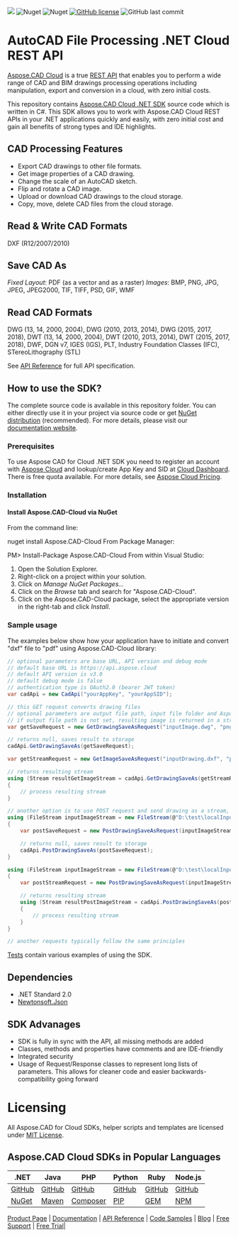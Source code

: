 ![](https://img.shields.io/badge/api-v3.0-lightgrey) ![Nuget](https://img.shields.io/nuget/v/Aspose.cad-Cloud) ![Nuget](https://img.shields.io/nuget/dt/Aspose.cad-Cloud) [![GitHub license](https://img.shields.io/github/license/aspose-cad-cloud/aspose-cad-cloud-dotnet)](https://github.com/aspose-cad-cloud/aspose-cad-cloud-dotnet/blob/master/LICENSE) ![GitHub last commit](https://img.shields.io/github/last-commit/Aspose-cad-Cloud/aspose-cad-cloud-dotnet)
# AutoCAD File Processing .NET Cloud REST API
[Aspose.CAD Cloud](https://products.aspose.cloud/cad) is a true [REST API](https://apireference.aspose.cloud/cad/) that enables you to perform a wide range of CAD and BIM drawings processing operations including manipulation, export and conversion in a cloud, with zero initial costs.

This repository contains [Aspose.CAD Cloud .NET SDK](https://products.aspose.cloud/cad/net) source code which is written in C#. This SDK allows you to work with Aspose.CAD Cloud REST APIs in your .NET applications quickly and easily, with zero initial cost and gain all benefits of strong types and IDE highlights.

## CAD Processing Features
- Export CAD drawings to other file formats.
- Get image properties of a CAD drawing.
- Change the scale of an AutoCAD sketch.
- Flip and rotate a CAD image.
- Upload or download CAD drawings to the cloud storage.
- Copy, move, delete CAD files from the cloud storage.

## Read & Write CAD Formats
DXF (R12/2007/2010)

## Save CAD As
*Fixed Layout*: PDF (as a vector and as a raster)
*Images*: BMP, PNG, JPG, JPEG, JPEG2000, TIF, TIFF, PSD, GIF, WMF

## Read CAD Formats
DWG (13, 14, 2000, 2004), DWG (2010, 2013, 2014), DWG (2015, 2017, 2018), DWT (13, 14, 2000, 2004), DWT (2010, 2013, 2014), DWT (2015, 2017, 2018), DWF, DGN v7, IGES (IGS), PLT, Industry Foundation Classes (IFC), STereoLithography (STL)

See [API Reference](https://apireference.aspose.cloud/cad/) for full API specification.

## How to use the SDK?

The complete source code is available in this repository folder. You can either directly use it in your project via source code or get [NuGet distribution](https://www.nuget.org/packages/Aspose.CAD-Cloud/) (recommended). For more details, please visit our [documentation website](https://docs.aspose.cloud/cad/available-sdks/).

### Prerequisites

To use Aspose CAD for Cloud .NET SDK you need to register an account with [Aspose Cloud](https://www.aspose.cloud/) and lookup/create App Key and SID at [Cloud Dashboard](https://dashboard.aspose.cloud/#/apps). There is free quota available. For more details, see [Aspose Cloud Pricing](https://purchase.aspose.cloud/pricing).

### Installation

#### Install Aspose.CAD-Cloud via NuGet

From the command line:

nuget install Aspose.CAD-Cloud
From Package Manager:

PM> Install-Package Aspose.CAD-Cloud
From within Visual Studio:

1. Open the Solution Explorer.
2. Right-click on a project within your solution.
3. Click on *Manage NuGet Packages...*
4. Click on the *Browse* tab and search for "Aspose.CAD-Cloud".
5. Click on the Aspose.CAD-Cloud package, select the appropriate version in the right-tab and click *Install*.

### Sample usage

The examples below show how your application have to initiate and convert "dxf" file to "pdf" using Aspose.CAD-Cloud library:

```csharp
// optional parameters are base URL, API version and debug mode
// default base URL is https://api.aspose.cloud
// default API version is v3.0
// default debug mode is false
// authentication type is OAuth2.0 (bearer JWT token)
var cadApi = new CadApi("yourAppKey", "yourAppSID");

// this GET request converts drawing files
// optional parameters are output file path, input file folder and Aspose storage name (if you have more than one storage and want to use non-default one)
// if output file path is not set, resulting image is returned in a stream; otherwise, it's saved at the specified path in the storage and null is returned
var getSaveRequest = new GetDrawingSaveAsRequest("inputImage.dwg", "png", "InputFolder", "ResultFolder/resultImage.png", "Your storage");

// returns null, saves result to storage
cadApi.GetDrawingSaveAs(getSaveRequest);

var getStreamRequest = new GetImageSaveAsRequest("inputDrawing.dxf", "pdf", "InputFolder", null);

// returns resulting stream
using (Stream resultGetImageStream = cadApi.GetDrawingSaveAs(getStreamRequest))
{
	// process resulting stream
}

// another option is to use POST request and send drawing as a stream, if it's not present in your storage
using (FileStream inputImageStream = new FileStream(@"D:\test\localInputDrawing.dxf", FileMode.Open, FileAccess.Read))
{
	var postSaveRequest = new PostDrawingSaveAsRequest(inputImageStream, "png", "ResultFolder/resultImage.png");

	// returns null, saves result to storage
	cadApi.PostDrawingSaveAs(postSaveRequest);
}

using (FileStream inputImageStream = new FileStream(@"D:\test\localInputDrawing.dwg", FileMode.Open, FileAccess.Read))
{
	var postStreamRequest = new PostDrawingSaveAsRequest(inputImageStream, "png");

	// returns resulting stream
	using (Stream resultPostImageStream = cadApi.PostDrawingSaveAs(postStreamRequest))
	{
		// process resulting stream
	}
}

// another requests typically follow the same principles
```
[Tests](Aspose.CAD.Cloud.Sdk.Test) contain various examples of using the SDK.

## Dependencies

- .NET Standard 2.0
- [Newtonsoft.Json](https://www.nuget.org/packages/Newtonsoft.Json/)

## SDK Advanages

+ SDK is fully in sync with the API, all missing methods are added
+ Classes, methods and properties have comments and are IDE-friendly
+ Integrated security
+ Usage of Request/Response classes to represent long lists of parameters. This allows for cleaner code and easier backwards-compatibility going forward

# Licensing

All Aspose.CAD for Cloud SDKs, helper scripts and templates are licensed under [MIT License](LICENSE).

## Aspose.CAD Cloud SDKs in Popular Languages

| .NET | Java | PHP | Python | Ruby | Node.js |
|---|---|---|---|---|---|
| [GitHub](https://github.com/aspose-cad-cloud/aspose-cad-cloud-dotnet) | [GitHub](https://github.com/aspose-cad-cloud/aspose-cad-cloud-java) | [GitHub](https://github.com/aspose-cad-cloud/aspose-cad-cloud-php) | [GitHub](https://github.com/aspose-cad-cloud/aspose-cad-cloud-python) | [GitHub](https://github.com/aspose-cad-cloud/aspose-cad-cloud-ruby)  | [GitHub](https://github.com/aspose-cad-cloud/aspose-cad-cloud-node) |
| [NuGet](https://www.nuget.org/packages/Aspose.cad-Cloud/) | [Maven](https://repository.aspose.cloud/webapp/#/artifacts/browse/tree/General/repo/com/aspose/aspose-cad-cloud) | [Composer](https://packagist.org/packages/aspose/aspose-cad-cloud) | [PIP](https://pypi.org/project/aspose.cad-cloud/) | [GEM](https://rubygems.org/gems/aspose_cad_cloud)  | [NPM](https://www.npmjs.com/package/@asposecloud/aspose-cad-cloud) |

[Product Page](https://products.aspose.cloud/cad/net) | [Documentation](https://docs.aspose.cloud/display/cadcloud/Home) | [API Reference](https://apireference.aspose.cloud/cad/) | [Code Samples](https://github.com/aspose-cad-cloud/aspose-cad-cloud-dotnet) | [Blog](https://blog.aspose.cloud/category/cad/) | [Free Support](https://forum.aspose.cloud/c/cad) | [Free Trial](https://dashboard.aspose.cloud/#/apps)|
